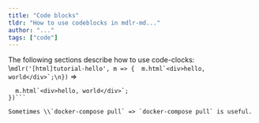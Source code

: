 ```yaml
---
title: "Code blocks"
tldr: "How to use codeblocks in mdlr-md..."
author: "..."
tags: ["code"]
---
```


The following sections describe how to use code-clocks:
\\```mdlr('[html]tutorial-hello', m => {  m.html`<div>hello, world</div>`;\n})``` =>

```mdlr('[html]tutorial-hello', m => {
  m.html`<div>hello, world</div>`;
})```

Sometimes \\`docker-compose pull` => `docker-compose pull` is useful.